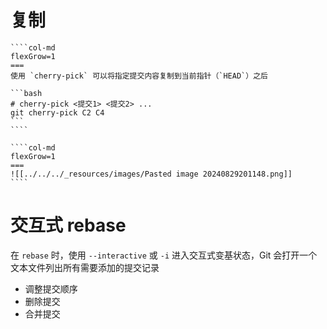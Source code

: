 # 复制

`````col
````col-md
flexGrow=1
===
使用 `cherry-pick` 可以将指定提交内容复制到当前指针（`HEAD`）之后

```bash
# cherry-pick <提交1> <提交2> ...
git cherry-pick C2 C4
```
````

````col-md
flexGrow=1
===
![[../../../_resources/images/Pasted image 20240829201148.png]]
````
`````

# 交互式 rebase

在 `rebase` 时，使用 `--interactive` 或 `-i` 进入交互式变基状态，Git 会打开一个文本文件列出所有需要添加的提交记录
- 调整提交顺序
- 删除提交
- 合并提交